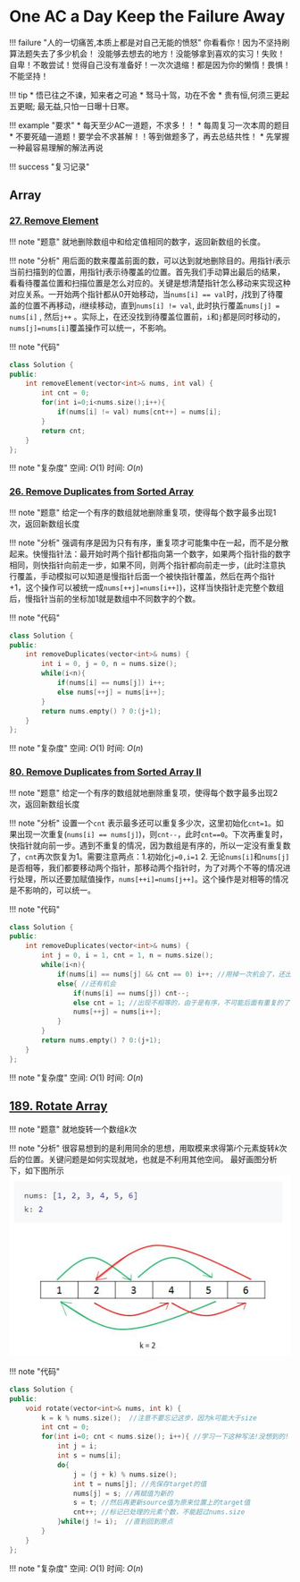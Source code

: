# One AC a Day Keep the Failure Away
!!! failure "人的一切痛苦,本质上都是对自己无能的愤怒"
    你看看你！因为不坚持刷算法题失去了多少机会！
    没能够去想去的地方！没能够拿到喜欢的实习！失败！自卑！不敢尝试！觉得自己没有准备好！一次次退缩！都是因为你的懒惰！畏惧！不能坚持！

!!! tip
    * 悟已往之不谏，知来者之可追
    * 驽马十驾，功在不舍
    * 贵有恒,何须三更起五更眠; 最无益,只怕一日曝十日寒。

!!! example "要求"
    * 每天至少AC一道题，不求多！！
    * 每周复习一次本周的题目
    * 不要死磕一道题！要学会不求甚解！！等到做题多了，再去总结共性！
    * 先掌握一种最容易理解的解法再说

!!! success "复习记录"
    

## Array
### [27. Remove Element](https://leetcode.com/problems/remove-element/)

!!! note "题意"
就地删除数组中和给定值相同的数字，返回新数组的长度。

!!! note "分析"
用后面的数来覆盖前面的数，可以达到就地删除目的。用指针$i$表示当前扫描到的位置，用指针$j$表示待覆盖的位置。首先我们手动算出最后的结果，看看待覆盖位置和扫描位置是怎么对应的。关键是想清楚指针怎么移动来实现这种对应关系。一开始两个指针都从0开始移动，当`nums[i] == val`时，$j$找到了待覆盖的位置不再移动，$i$继续移动，直到`nums[i] != val`, 此时执行覆盖`nums[j] = nums[i]` , 然后`j++` 。实际上，在还没找到待覆盖位置前，`i`和`j`都是同时移动的，`nums[j]=nums[i]`覆盖操作可以统一，不影响。

!!! note "代码"
```c++
class Solution {
public:
    int removeElement(vector<int>& nums, int val) {
        int cnt = 0;
        for(int i=0;i<nums.size();i++){
            if(nums[i] != val) nums[cnt++] = nums[i];
        }
        return cnt;
    }
};
```
!!! note "复杂度"
空间: $O(1)$ 时间: $O(n)$

### [26. Remove Duplicates from Sorted Array](https://leetcode.com/problems/remove-duplicates-from-sorted-array/)

!!! note "题意"
给定一个有序的数组就地删除重复项，使得每个数字最多出现1次，返回新数组长度

!!! note "分析"
强调有序是因为只有有序，重复项才可能集中在一起，而不是分散起来。快慢指针法：最开始时两个指针都指向第一个数字，如果两个指针指的数字相同，则快指针向前走一步，如果不同，则两个指针都向前走一步，(此时注意执行覆盖，手动模拟可以知道是慢指针后面一个被快指针覆盖，然后在两个指针+1，这个操作可以被统一成`nums[++j]=nums[i++]`)，这样当快指针走完整个数组后，慢指针当前的坐标加1就是数组中不同数字的个数。

!!! note "代码"
```c++
class Solution {
public:
    int removeDuplicates(vector<int>& nums) {
        int i = 0, j = 0, n = nums.size();
        while(i<n){
            if(nums[i] == nums[j]) i++;
            else nums[++j] = nums[i++];
        }
        return nums.empty() ? 0:(j+1);
    }
};
```

!!! note "复杂度"
空间: $O(1)$ 时间: $O(n)$

### [80. Remove Duplicates from Sorted Array II](https://leetcode.com/problems/remove-duplicates-from-sorted-array-ii/)

!!! note "题意"
给定一个有序的数组就地删除重复项，使得每个数字最多出现2次，返回新数组长度

!!! note "分析"
设置一个`cnt` 表示最多还可以重复多少次，这里初始化`cnt=1`。如果出现一次重复(`nums[i] == nums[j]`)，则`cnt--`，此时`cnt==0`。下次再重复时，快指针就向前一步。遇到不重复的情况，因为数组是有序的，所以一定没有重复数了，`cnt`再次恢复为1。需要注意两点：1.初始化`j=0,i=1` 2. 无论`nums[i]`和`nums[j]`是否相等，我们都要移动两个指针，那移动两个指针时，为了对两个不等的情况进行处理，所以还要加赋值操作，`nums[++i]=nums[j++]`。这个操作是对相等的情况是不影响的，可以统一。

!!! note "代码"

```c++
class Solution {
public:
    int removeDuplicates(vector<int>& nums) {
        int j = 0, i = 1, cnt = 1, n = nums.size();
        while(i<n){
            if(nums[i] == nums[j] && cnt == 0) i++; //用掉一次机会了，还出现相等就快指针移动
            else{ //还有机会
                if(nums[i] == nums[j]) cnt--;
                else cnt = 1; //出现不相等的，由于是有序，不可能后面有重复的了，现在是判断新的数字了，所以恢复
                nums[++j] = nums[i++];
            }
        }
        return nums.empty() ? 0:(j+1);
    }
};
```

!!! note "复杂度"
空间: $O(1)$ 时间: $O(n)$

## [189. Rotate Array](https://leetcode.com/problems/rotate-array/)

!!! note "题意"
就地旋转一个数组$k$次

!!! note "分析"
很容易想到的是利用同余的思想，用取模来求得第$i$个元素旋转$k$次后的位置。关键问题是如何实现就地，也就是不利用其他空间。
最好画图分析下，如下图所示
![分析](../images/leetcode-189.jpg)

!!! note "代码"

```c++
class Solution {
public:
    void rotate(vector<int>& nums, int k) {
        k = k % nums.size();  //注意不要忘记这步，因为k可能大于size
        int cnt = 0;
        for(int i=0; cnt < nums.size(); i++){ //学习一下这种写法!没想到的!
            int j = i;
            int s = nums[i];
            do{
                j = (j + k) % nums.size();
                int t = nums[j]; //先保存target的值
                nums[j] = s; //再赋值为新的
                s = t; //然后再更新source值为原来位置上的target值
                cnt++; //标记已处理的元素个数，不能超过nums.size
            }while(j != i);  //直到回到原点
        }
    }
};
```

!!! note "复杂度"
空间: $O(1)$ 时间: $O(n)$
